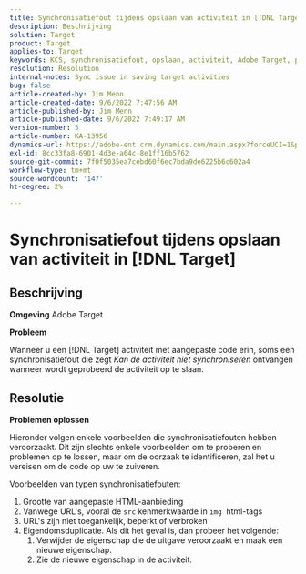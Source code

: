 ```yaml
---
title: Synchronisatiefout tijdens opslaan van activiteit in [!DNL Target]
description: Beschrijving
solution: Target
product: Target
applies-to: Target
keywords: KCS, synchronisatiefout, opslaan, activiteit, Adobe Target, problemen oplossen
resolution: Resolution
internal-notes: Sync issue in saving target activities
bug: false
article-created-by: Jim Menn
article-created-date: 9/6/2022 7:47:56 AM
article-published-by: Jim Menn
article-published-date: 9/6/2022 7:49:17 AM
version-number: 5
article-number: KA-13956
dynamics-url: https://adobe-ent.crm.dynamics.com/main.aspx?forceUCI=1&pagetype=entityrecord&etn=knowledgearticle&id=e765de36-b82d-ed11-9db1-0022480866ad
exl-id: 8cc33fa8-6901-4d3e-a64c-8e1ff16b5762
source-git-commit: 7f0f5035ea7cebd60f6ec7bda9de6225b6c602a4
workflow-type: tm+mt
source-wordcount: '147'
ht-degree: 2%

---
```


# Synchronisatiefout tijdens opslaan van activiteit in [!DNL Target]

## Beschrijving


<b>Omgeving</b>
Adobe Target

<b>Probleem</b>

Wanneer u een [!DNL Target] activiteit met aangepaste code erin, soms een synchronisatiefout die zegt *Kan de activiteit niet synchroniseren* ontvangen wanneer wordt geprobeerd de activiteit op te slaan.


## Resolutie


<b>Problemen oplossen</b>

Hieronder volgen enkele voorbeelden die synchronisatiefouten hebben veroorzaakt.
Dit zijn slechts enkele voorbeelden om te proberen en problemen op te lossen, maar om de oorzaak te identificeren, zal het u vereisen om de code op uw te zuiveren.

Voorbeelden van typen synchronisatiefouten:

1. Grootte van aangepaste HTML-aanbieding
2. Vanwege URL&#39;s, vooral de `src` kenmerkwaarde in `img`  html-tags
3. URL&#39;s zijn niet toegankelijk, beperkt of verbroken
4. Eigendomsduplicatie. Als dit het geval is, dan probeer het volgende:
   1. Verwijder de eigenschap die de uitgave veroorzaakt en maak een nieuwe eigenschap.
   2. Zie de nieuwe eigenschap in de activiteit.
